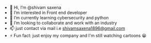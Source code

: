 - 👋 Hi, I’m @shivam saxena 
- 👀 I’m interested in Front end developer 
- 🌱 I’m currently learning cybersecurity and python 
- 💞️ I’m looking to collaborate and work with an industry 
- 📫 just contact via mail i.e shivamsaxena1896@gmail.com
- ⚡ Fun fact: just enjoy my company and I'm still watching cartoons 😀

<!---
shivsuna/shivsuna is a ✨ special ✨ repository because its `README.md` (this file) appears on your GitHub profile.
You can click the Preview link to take a look at your changes.
--->
